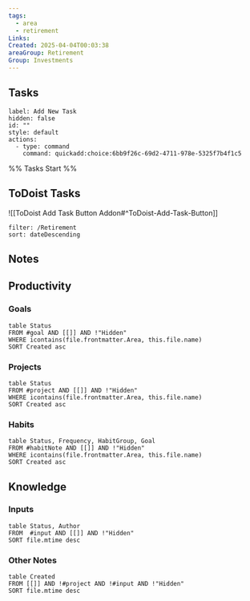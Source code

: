 ```yaml
---
tags:
  - area
  - retirement
Links: 
Created: 2025-04-04T00:03:38
areaGroup: Retirement
Group: Investments
---
```

## Tasks

```meta-bind-button
label: Add New Task
hidden: false
id: ""
style: default
actions:
  - type: command
    command: quickadd:choice:6bb9f26c-69d2-4711-978e-5325f7b4f1c5
```

%% Tasks Start %%

## ToDoist Tasks
![[ToDoist Add Task Button Addon#^ToDoist-Add-Task-Button]]
```todoist
filter: /Retirement
sort: dateDescending
```

## Notes

## Productivity

### Goals

```dataview
table Status
FROM #goal AND [[]] AND !"Hidden"
WHERE icontains(file.frontmatter.Area, this.file.name)
SORT Created asc
```

### Projects

```dataview
table Status
FROM #project AND [[]] AND !"Hidden"
WHERE icontains(file.frontmatter.Area, this.file.name)
SORT Created asc
```

### Habits

```dataview
table Status, Frequency, HabitGroup, Goal
FROM #habitNote AND [[]] AND !"Hidden"
WHERE icontains(file.frontmatter.Area, this.file.name)
SORT Created asc
```

## Knowledge

### Inputs

```dataview
table Status, Author
FROM  #input AND [[]] AND !"Hidden"
SORT file.mtime desc
```

### Other Notes

```dataview
table Created
FROM [[]] AND !#project AND !#input AND !"Hidden"
SORT file.mtime desc
```
